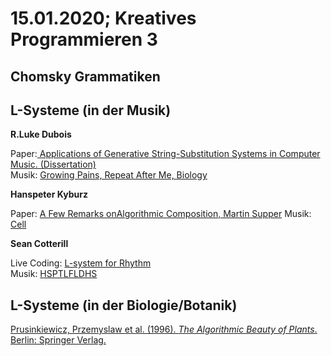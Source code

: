 # 15.01.2020; Kreatives Programmieren 3

## Chomsky Grammatiken

## L-Systeme (in der Musik)

**R.Luke Dubois** 

Paper:[ Applications of Generative String-Substitution Systems in Computer Music. (Dissertation)](http://sites.bxmc.poly.edu/~lukedubois/dissertation/dissertation.pdf)     
Musik: [Growing Pains, Repeat After Me, Biology ](http://sites.bxmc.poly.edu/~lukedubois/dissertation/index.html)


**Hanspeter Kyburz**

Paper: [A Few Remarks onAlgorithmic Composition, Martin Supper](https://muse.jhu.edu/article/7797/pdf)
Musik: [Cell](https://www.youtube.com/watch?v=YXWVWrmlCtk)
       

**Sean Cotterill**

Live Coding: [L-system for Rhythm](https://theseanco.github.io/howto_co34pt_liveCode/3-6-L-Systems-For-Rhythm/)       
Musik: [HSPTLFLDHS](https://co34pt.bandcamp.com/album/hsptlfldhs)
       

## L-Systeme (in der Biologie/Botanik)

[Prusinkiewicz, Przemyslaw et al. (1996). *The Algorithmic Beauty of Plants*. Berlin: Springer Verlag.](http://algorithmicbotany.org/papers/abop/abop.pdf)
